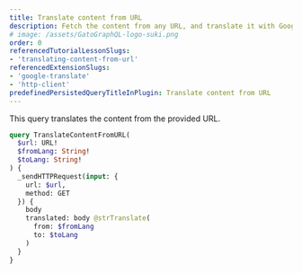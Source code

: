 ```yaml
---
title: Translate content from URL
description: Fetch the content from any URL, and translate it with Google Translate
# image: /assets/GatoGraphQL-logo-suki.png
order: 0
referencedTutorialLessonSlugs:
- 'translating-content-from-url'
referencedExtensionSlugs:
- 'google-translate'
- 'http-client'
predefinedPersistedQueryTitleInPlugin: Translate content from URL
---
```


This query translates the content from the provided URL.

```graphql
query TranslateContentFromURL(
  $url: URL!
  $fromLang: String!
  $toLang: String!
) {
  _sendHTTPRequest(input: {
    url: $url,
    method: GET
  }) {
    body
    translated: body @strTranslate(
      from: $fromLang
      to: $toLang
    )
  }
}
```
